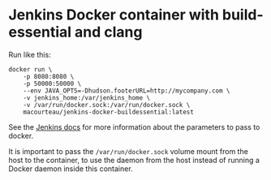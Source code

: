 # Jenkins Docker container with build-essential and clang

Run like this:

```
docker run \
    -p 8080:8080 \
    -p 50000:50000 \
    --env JAVA_OPTS=-Dhudson.footerURL=http://mycompany.com \
    -v jenkins_home:/var/jenkins_home \
    -v /var/run/docker.sock:/var/run/docker.sock \
    macourteau/jenkins-docker-buildessential:latest
```

See the [Jenkins docs](https://github.com/jenkinsci/docker/blob/master/README.md)
for more information about the parameters to pass to docker.

It is important to pass the `/var/run/docker.sock` volume mount from the host
to the container, to use the daemon from the host instead of running a Docker
daemon inside this container.

